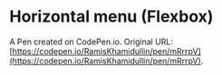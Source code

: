 # Horizontal menu (Flexbox)

A Pen created on CodePen.io. Original URL: [https://codepen.io/RamisKhamidullin/pen/mRrrpV](https://codepen.io/RamisKhamidullin/pen/mRrrpV).

